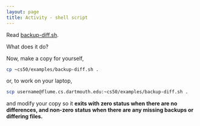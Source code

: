 ```yaml
--- 
layout: page
title: Activity - shell script
--- 
```


Read [backup-diff.sh]({{site.examples}}/backup-diff.sh).

What does it do?

Now, make a copy for yourself,

```bash
cp ~cs50/examples/backup-diff.sh .
```

or, to work on your laptop,

```bash
scp username@flume.cs.dartmouth.edu:~cs50/examples/backup-diff.sh .
```

and modify your copy so it **exits with zero status when there are no differences, and non-zero status when there are any missing backups or differing files.**
